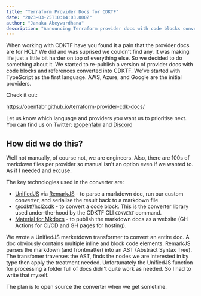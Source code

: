 ```yaml
---
title: "Terraform Provider Docs for CDKTF"
date: "2023-03-25T10:14:03.000Z"
author: "Janaka Abeywardhana"
description: "Announcing Terraform provider docs with code blocks conversed to CDKTF"
---
```


When working with CDKTF have you found it a pain that the provider docs are for HCL? We did and was suprised we couldn't find any. It was making life just a little bit harder on top of everything else. So we decided to do something about it. We started to re-publish a version of provider docs with code blocks and references converted into CDKTF. We've started with TypeScript as the first language. AWS, Azure, and Google are the initial providers.

Check it out:

https://openfabr.github.io/terraform-provider-cdk-docs/

Let us know which language and providers you want us to prioritise next. You can find us on Twitter: [@openfabr](https://twitter.com/openfabr) and [Discord](https://discord.com/invite/3MrGSrFwM2)

## How did we do this?

Well not manually, of course not, we are engineers. Also, there are 100s of markdown files per provider so manual isn't an option even if we wanted to. As if I needed and excuse.

The key technologies used in the converter are:

- [UnifiedJS](https://github.com/unifiedjs/unified/tree/main) via [RemarkJS](https://github.com/remarkjs/remark) - to parse a markdown doc, run our custom converter, and serialise the result back to a markdown file. 
- [@cdktf/hcl2cdk](https://github.com/hashicorp/terraform-cdk/blob/main/packages/%40cdktf/hcl2cdk/README.md) - to convert a code block. This is the converter library used under-the-hood by the CDKTF CLI `CONVERT` command.
- [Material for Mkdocs](https://squidfunk.github.io/mkdocs-material/) - to publish the markdown docs as a website (GH Actions for CI/CD and GH pages for hosting).

We wrote a UnifiedJS marketdown transformer to convert an entire doc. A doc obviously contains multiple inline and block code elements. RemarkJS parses the markdown (and frontmatter) into an AST (Abstract Syntax Tree). The transfomer traverses the AST, finds the nodes we are interested in by type then apply the treatment needed. Unfortunately the UnifiedJS function for processing a folder full of docs didn't quite work as needed. So I had to write that myself.

The plan is to open source the converter when we get sometime.